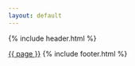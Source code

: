 ```yaml
---
layout: default
---
```


{% include header.html %}

<a href="/{{ page }}">{{ page }}</a>
{% include footer.html %}
